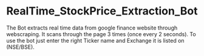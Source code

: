 # RealTime_StockPrice_Extraction_Bot
The Bot extracts real time data from google finance website through webscraping.
It scans through the page 3 times (once every 2 seconds).
To use the bot just enter the right Ticker name and Exchange it is listed on (NSE/BSE).
